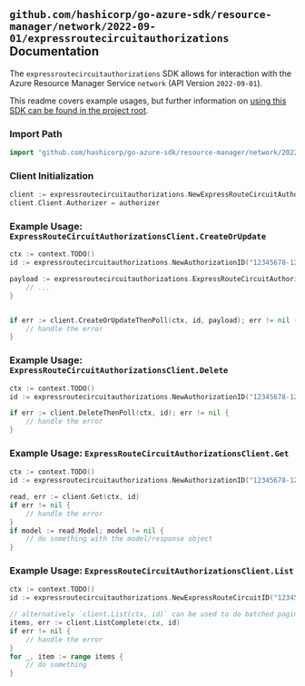 
## `github.com/hashicorp/go-azure-sdk/resource-manager/network/2022-09-01/expressroutecircuitauthorizations` Documentation

The `expressroutecircuitauthorizations` SDK allows for interaction with the Azure Resource Manager Service `network` (API Version `2022-09-01`).

This readme covers example usages, but further information on [using this SDK can be found in the project root](https://github.com/hashicorp/go-azure-sdk/tree/main/docs).

### Import Path

```go
import "github.com/hashicorp/go-azure-sdk/resource-manager/network/2022-09-01/expressroutecircuitauthorizations"
```


### Client Initialization

```go
client := expressroutecircuitauthorizations.NewExpressRouteCircuitAuthorizationsClientWithBaseURI("https://management.azure.com")
client.Client.Authorizer = authorizer
```


### Example Usage: `ExpressRouteCircuitAuthorizationsClient.CreateOrUpdate`

```go
ctx := context.TODO()
id := expressroutecircuitauthorizations.NewAuthorizationID("12345678-1234-9876-4563-123456789012", "example-resource-group", "expressRouteCircuitValue", "authorizationValue")

payload := expressroutecircuitauthorizations.ExpressRouteCircuitAuthorization{
	// ...
}


if err := client.CreateOrUpdateThenPoll(ctx, id, payload); err != nil {
	// handle the error
}
```


### Example Usage: `ExpressRouteCircuitAuthorizationsClient.Delete`

```go
ctx := context.TODO()
id := expressroutecircuitauthorizations.NewAuthorizationID("12345678-1234-9876-4563-123456789012", "example-resource-group", "expressRouteCircuitValue", "authorizationValue")

if err := client.DeleteThenPoll(ctx, id); err != nil {
	// handle the error
}
```


### Example Usage: `ExpressRouteCircuitAuthorizationsClient.Get`

```go
ctx := context.TODO()
id := expressroutecircuitauthorizations.NewAuthorizationID("12345678-1234-9876-4563-123456789012", "example-resource-group", "expressRouteCircuitValue", "authorizationValue")

read, err := client.Get(ctx, id)
if err != nil {
	// handle the error
}
if model := read.Model; model != nil {
	// do something with the model/response object
}
```


### Example Usage: `ExpressRouteCircuitAuthorizationsClient.List`

```go
ctx := context.TODO()
id := expressroutecircuitauthorizations.NewExpressRouteCircuitID("12345678-1234-9876-4563-123456789012", "example-resource-group", "expressRouteCircuitValue")

// alternatively `client.List(ctx, id)` can be used to do batched pagination
items, err := client.ListComplete(ctx, id)
if err != nil {
	// handle the error
}
for _, item := range items {
	// do something
}
```
